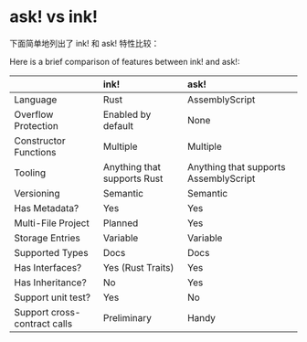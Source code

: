 # ask! vs ink!

下面简单地列出了 ink! 和 ask! 特性比较：

Here is a brief comparison of features between ink! and ask!:

|                              | ink!                        | ask!                                  |
| :--------------------------- | :-------------------------- | :------------------------------------ |
| Language                     | Rust                        | AssemblyScript                        |
| Overflow Protection          | Enabled by default          | None                                  |
| Constructor Functions        | Multiple                    | Multiple                              |
| Tooling                      | Anything that supports Rust | Anything that supports AssemblyScript |
| Versioning                   | Semantic                    | Semantic                              |
| Has Metadata?                | Yes                         | Yes                                   |
| Multi-File Project           | Planned                     | Yes                                   |
| Storage Entries              | Variable                    | Variable                              |
| Supported Types              | Docs                        | Docs                                  |
| Has Interfaces?              | Yes (Rust Traits)           | Yes                                   |
| Has Inheritance?             | No                          | Yes                                   |
| Support unit test?           | Yes                         | No                                    |
| Support cross-contract calls | Preliminary                 | Handy                                 |
